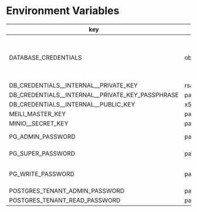 # Environment Variables
key | type | comment 
--- | --- | --- 
DATABASE_CREDENTIALS | object | database connection configuration (credentials, tags, schema ...)
DB_CREDENTIALS__INTERNAL__PRIVATE_KEY | rsaPrivateKey | 
DB_CREDENTIALS__INTERNAL__PRIVATE_KEY_PASSPHRASE | passphrase | 
DB_CREDENTIALS__INTERNAL__PUBLIC_KEY | x509publicKey | 
MEILI_MASTER_KEY | password | 
MINIO__SECRET_KEY | password | 
PG_ADMIN_PASSWORD | password | admin permissions
PG_SUPER_PASSWORD | password | all permissions
PG_WRITE_PASSWORD | password | write permissions only
POSTGRES_TENANT_ADMIN_PASSWORD | password | 
POSTGRES_TENANT_READ_PASSWORD | password | 